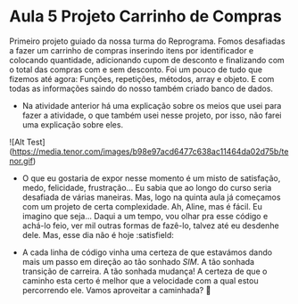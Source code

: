 # Aula 5 Projeto Carrinho de Compras

Primeiro projeto guiado da nossa turma do Reprograma. Fomos desafiadas a fazer um carrinho de compras
inserindo itens por identificador e colocando quantidade, adicionando cupom de desconto e finalizando com o total das compras com e sem desconto. Foi um pouco de tudo que fizemos até agora: Funções, repetições, métodos,
array e objeto. E com todas as informações saindo do nosso também criado banco de dados.

* Na atividade anterior há uma explicação sobre os meios que usei para fazer a atividade, o que também usei 
nesse projeto, por isso, não farei uma explicação sobre eles.

![Alt Test]
(https://media.tenor.com/images/b98e97acd6477c638ac11464da02d75b/tenor.gif)

* O que eu gostaria de expor nesse momento é um misto de satisfação, medo, felicidade, frustração...
Eu sabia que ao longo do curso seria desafiada de várias maneiras. Mas, logo na quinta aula já começamos 
com um projeto de certa complexidade. Ah, Aline, mas é fácil. Eu imagino que seja... Daqui a um tempo,
vou olhar pra esse código e achá-lo feio, ver mil outras formas de fazê-lo, talvez até eu desdenhe dele. Mas, esse dia não é hoje :satisfield: 

* A cada linha de código vinha uma certeza de que estavámos dando mais um passo em direção 
ao tão sonhado *SIM*. A tão sonhada transição de carreira. A tão sonhada mudança!
A certeza de que o caminho esta certo é melhor que a velocidade com a qual estou percorrendo ele.
Vamos aproveitar a caminhada? :sunrise_over_mountains: